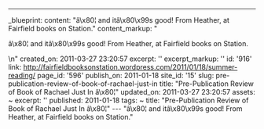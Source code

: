 ---
_blueprint:
  content: "â\x80¦ and itâ\x80\x99s good! From Heather, at Fairfield books on Station."
  content_markup: "<p>â\x80¦ and itâ\x80\x99s good! From Heather, at Fairfield books
    on Station.</p>\n"
  created_on: 2011-03-27 23:20:57
  excerpt: ''
  excerpt_markup: ''
  id: '916'
  link: http://fairfieldbooksonstation.wordpress.com/2011/01/18/summer-reading/
  page_id: '596'
  publish_on: 2011-01-18
  site_id: '15'
  slug: pre-publication-review-of-book-of-rachael-just-in
  title: "Pre-Publication Review of Book of Rachael Just In â\x80¦"
  updated_on: 2011-03-27 23:20:57
assets: ~
excerpt: ''
published: 2011-01-18
tags: ~
title: "Pre-Publication Review of Book of Rachael Just In â\x80¦"
--- "â\x80¦ and itâ\x80\x99s good! From Heather, at Fairfield books on Station."
